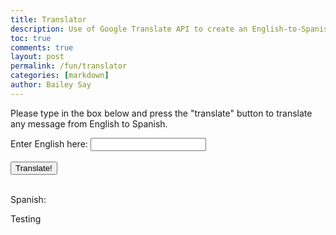 ```yaml
---
title: Translator
description: Use of Google Translate API to create an English-to-Spanish translator
toc: true
comments: true
layout: post
permalink: /fun/translator
categories: [markdown]
author: Bailey Say
---
```


<title>Translator</title>

<body>
    <div class = "description">
        <p>Please type in the box below and press the "translate" button to translate any message from English to Spanish.</p>
    </div>
    <div class = "input">
        <label>Enter English here: </label>
        <input type="text" id="inputField"><br><br>
        <button id="btn">Translate!</button><br><br>
    </div>
    <div>   
        <p>Spanish:</p>
        <p id="output">Testing</p>
    </div>

</body>

<script type="text/javascript">

        document.getElementById("btn").addEventListener("click", function() {
            
            console.log("successful button call");
            
            const url = 'https://google-translate1.p.rapidapi.com/language/translate/v2';

            const encodedParams = new URLSearchParams();
            let originalText = document.getElementById("inputField").value;
            encodedParams.append("q", originalText);
            encodedParams.append("target", "es");
            encodedParams.append("source", "en");

            const options = {
                method: 'POST',
                headers: {
                    'content-type': 'application/x-www-form-urlencoded',
                    'Accept-Encoding': 'application/gzip',
                    'X-RapidAPI-Key': '251e7161e9mshbf81a60446c0900p11bbc1jsnb82befaa1258',
                    'X-RapidAPI-Host': 'google-translate1.p.rapidapi.com'
                },
                body: encodedParams
            };

            fetch(url, options)
                .then(res => res.json().then (data => {
                    console.log(data);
                    document.getElementById("output").innerHTML = data.translations[0].translatedText;
                    console.log("successful fetch");
                }))
                .then(json => console.log(json))
                .catch(err => console.error('error:' + err));
            
        });
        
</script>